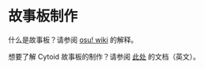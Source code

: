 # 故事板制作

什么是故事板？请参阅 [osu! wiki](https://osu.ppy.sh/help/wiki/Storyboards) 的解释。

想要了解 Cytoid 故事板的制作？请参阅 [此处](https://www.notion.so/Storyboard-84956918f1d84b5c8b376d8f963a125a) 的文档（英文）。
